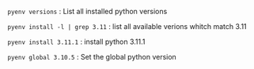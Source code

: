 `pyenv versions` : List all installed python versions

`pyenv install -l | grep 3.11` : list all available verions whitch match 3.11

`pyenv install 3.11.1` : install python 3.11.1

`pyenv global 3.10.5` : Set the global python version

